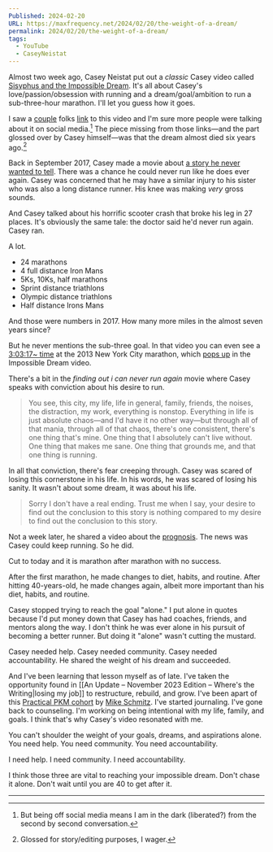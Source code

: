 ```yaml
---
Published: 2024-02-20
URL: https://maxfrequency.net/2024/02/20/the-weight-of-a-dream/
permalink: 2024/02/20/the-weight-of-a-dream/
tags:
  - YouTube
  - CaseyNeistat
---
```

Almost two week ago, Casey Neistat put out a *classic* Casey video called [Sisyphus and the Impossible Dream](https://youtube.com/watch?v=9IiTdSnmS7E). It's all about Casey's love/passion/obsession with running and a dream/goal/ambition to run a sub-three-hour marathon. I'll let you guess how it goes.

I saw a [couple](https://waxy.org/2024/02/sisyphus-and-the-impossible-dream/) folks [link](https://kottke.org/24/02/chasing-impossible-dreams) to this video and I'm sure more people were talking about it on social media.[^1] The piece missing from those links—and the part glossed over by Casey himself—was that the dream almost died six years ago.[^2]

Back in September 2017, Casey made a movie about [a story he never wanted to tell](https://youtube.com/watch?v=8-M7WA1qX1g). There was a chance he could never run like he does ever again. Casey was concerned that he may have a similar injury to his sister who was also a long distance runner. His knee was making *very* gross sounds.

And Casey talked about his horrific scooter crash that broke his leg in 27 places. It's obviously the same tale: the doctor said he'd never run again. Casey ran.

A lot.

- 24 marathons
- 4 full distance Iron Mans
- 5Ks, 10Ks, half marathons
- Sprint distance triathlons
- Olympic distance triathlons
- Half distance Irons Mans

And those were numbers in 2017. How many more miles in the almost seven years since? 

But he never mentions the sub-three goal. In that video you can even see a [3:03:17~ time](https://youtube.com/watch?v=8-M7WA1qX1g&t=272) at the 2013 New York City marathon, which [pops up](https://youtube.com/watch?v=9IiTdSnmS7E&t=283) in the Impossible Dream video.

There's a bit in the *finding out i can never run again* movie where Casey speaks with conviction about his desire to run. 

> You see, this city, my life, life in general, family, friends, the noises, the distraction, my work, everything is nonstop. Everything in life is just absolute chaos—and I'd have it no other way—but through all of that mania, through all of that chaos, there's one consistent, there's one thing that's mine. One thing that I absolutely can't live without. One thing that makes me sane. One thing that grounds me, and that one thing is running. 

In all that conviction, there's fear creeping through. Casey was scared of losing this cornerstone in his life. In his words, he was scared of losing his sanity. It wasn't about some dream, it was about his life.

> Sorry I don't have a real ending. Trust me when I say, your desire to find out the conclusion to this story is nothing compared to my desire to find out the conclusion to this story.

Not a week later, he shared a video about the [prognosis](https://youtube.com/watch?v=vE-mcsfxLhg). The news was Casey could keep running. So he did.

Cut to today and it is marathon after marathon with no success. 

After the first marathon, he made changes to diet, habits, and routine. After hitting 40-years-old, he made changes again, albeit more important than his diet, habits, and routine.

Casey stopped trying to reach the goal "alone." I put alone in quotes because I'd put money down that Casey has had coaches, friends, and mentors along the way. I don't think he was ever alone in his pursuit of becoming a better runner. But doing it "alone" wasn't cutting the mustard. 

Casey needed help. Casey needed community. Casey needed accountability. He shared the weight of his dream and succeeded. 

And I've been learning that lesson myself as of late. I've taken the opportunity found in [[An Update – November 2023 Edition – Where's the Writing|losing my job]] to restructure, rebuild, and grow. I've been apart of this [Practical PKM cohort](https://www.obsidianuniversity.com/cohort) by [Mike Schmitz](https://mikeschmitz.com/about/). I've started journaling. I've gone back to counseling. I'm working on being intentional with my life, family, and goals. I think that's why Casey's video resonated with me.

You can't shoulder the weight of your goals, dreams, and aspirations alone. You need help. You need community. You need accountability. 

I need help. I need community. I need accountability.

I think those three are vital to reaching your impossible dream. Don't chase it alone. Don't wait until you are 40 to get after it.

---
[^1]: But being off social media means I am in the dark (liberated?) from the second by second conversation.
[^2]: Glossed for story/editing purposes, I wager.